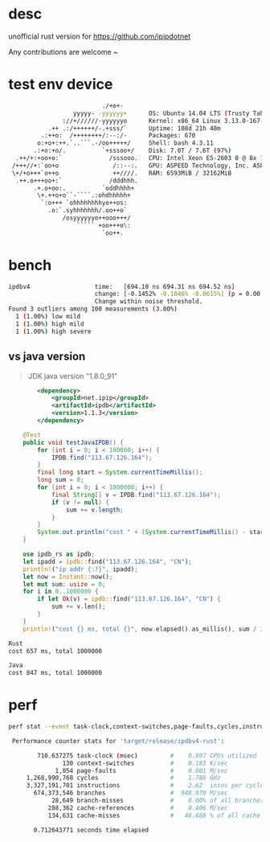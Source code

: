 # desc

unofficial rust version for https://github.com/ipipdotnet

Any contributions are welcome ~

# test env device

```bash
                          ./+o+-       
                  yyyyy- -yyyyyy+      OS: Ubuntu 14.04 LTS (Trusty Tahr)
               ://+//////-yyyyyyo      Kernel: x86_64 Linux 3.13.0-167-generic
           .++ .:/++++++/-.+sss/`      Uptime: 108d 21h 40m
         .:++o:  /++++++++/:--:/-      Packages: 670
        o:+o+:++.`..```.-/oo+++++/     Shell: bash 4.3.11
       .:+o:+o/.          `+sssoo+/    Disk: 7.0T / 7.6T (97%)
  .++/+:+oo+o:`             /sssooo.   CPU: Intel Xeon E5-2603 0 @ 8x 1.8GHz
 /+++//+:`oo+o               /::--:.   GPU: ASPEED Technology, Inc. ASPEED Graphics Family (rev 21)
 \+/+o+++`o++o               ++////.   RAM: 6593MiB / 32162MiB
  .++.o+++oo+:`             /dddhhh.
       .+.o+oo:.          `oddhhhh+
        \+.++o+o``-````.:ohdhhhhh+
         `:o+++ `ohhhhhhhhyo++os:
           .o:`.syhhhhhhh/.oo++o`
               /osyyyyyyo++ooo+++/
                   ````` +oo+++o\:
                          `oo++.


```
# bench

```bash
ipdbv4                  time:   [694.10 ns 694.31 ns 694.52 ns]
                        change: [-0.1452% -0.1046% -0.0615%] (p = 0.00 < 0.05)
                        Change within noise threshold.
Found 3 outliers among 100 measurements (3.00%)
  1 (1.00%) low mild
  1 (1.00%) high mild
  1 (1.00%) high severe
```

## vs java version

> JDK java version "1.8.0_91"

```xml
        <dependency>
            <groupId>net.ipip</groupId>
            <artifactId>ipdb</artifactId>
            <version>1.1.3</version>
        </dependency>
```

```java
    @Test
    public void testJavaIPDB() {
        for (int i = 0; i < 100000; i++) {
            IPDB.find("113.67.126.164");
        }
        final long start = System.currentTimeMillis();
        long sum = 0;
        for (int i = 0; i < 1000000; i++) {
            final String[] v = IPDB.find("113.67.126.164");
            if (v != null) {
                sum += v.length;
            }
        }
        System.out.println("cost " + (System.currentTimeMillis() - start) + " ms, total " + (sum / 3));
    }
```

```rust
    use ipdb_rs as ipdb;
    let ipadd = ipdb::find("113.67.126.164", "CN");
    println!("ip addr {:?}", ipadd);
    let now = Instant::now();
    let mut sum: usize = 0;
    for i in 0..1000000 {
        if let Ok(v) = ipdb::find("113.67.126.164", "CN") {
            sum += v.len();
        }
    }
    println!("cost {} ms, total {}", now.elapsed().as_millis(), sum / 3);
```

```bash
Rust 
cost 657 ms, total 1000000

Java
cost 847 ms, total 1000000
```

# perf


```bash
perf stat --event task-clock,context-switches,page-faults,cycles,instructions,branches,branch-misses,cache-references,cache-misses target/release/ipdbv4-rust

 Performance counter stats for 'target/release/ipdbv4-rust':

        710.637275 task-clock (msec)         #    0.997 CPUs utilized
               130 context-switches          #    0.183 K/sec
             1,054 page-faults               #    0.001 M/sec
     1,268,990,768 cycles                    #    1.786 GHz
     3,327,191,701 instructions              #    2.62  insns per cycle
       674,373,546 branches                  #  948.970 M/sec
            28,649 branch-misses             #    0.00% of all branches
           288,362 cache-references          #    0.406 M/sec
           134,631 cache-misses              #   46.688 % of all cache refs

       0.712643771 seconds time elapsed
```